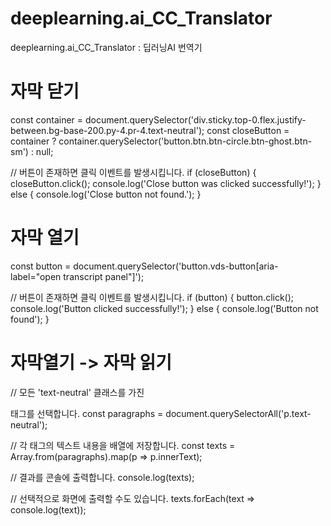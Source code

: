 # deeplearning.ai_CC_Translator
deeplearning.ai_CC_Translator : 딥러닝AI 번역기


# 자막 닫기
const container = document.querySelector('div.sticky.top-0.flex.justify-between.bg-base-200.py-4.pr-4.text-neutral');
const closeButton = container ? container.querySelector('button.btn.btn-circle.btn-ghost.btn-sm') : null;

// 버튼이 존재하면 클릭 이벤트를 발생시킵니다.
if (closeButton) {
    closeButton.click();
    console.log('Close button was clicked successfully!');
} else {
    console.log('Close button not found.');
}


# 자막 열기
const button = document.querySelector('button.vds-button[aria-label="open transcript panel"]');

// 버튼이 존재하면 클릭 이벤트를 발생시킵니다.
if (button) {
    button.click();
    console.log('Button clicked successfully!');
} else {
    console.log('Button not found');
}


# 자막열기 -> 자막 읽기
// 모든 'text-neutral' 클래스를 가진 <p> 태그를 선택합니다.
const paragraphs = document.querySelectorAll('p.text-neutral');

// 각 태그의 텍스트 내용을 배열에 저장합니다.
const texts = Array.from(paragraphs).map(p => p.innerText);

// 결과를 콘솔에 출력합니다.
console.log(texts);

// 선택적으로 화면에 출력할 수도 있습니다.
texts.forEach(text => console.log(text));
